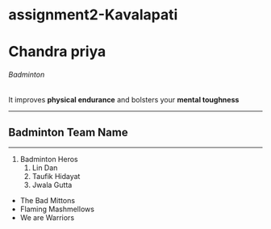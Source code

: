 # assignment2-Kavalapati
# Chandra priya
###### Badminton
It improves **physical endurance** and bolsters your **mental toughness**

---

## Badminton Team Name

---

1. Badminton Heros
    1. Lin Dan
    2. Taufik Hidayat
    3. Jwala Gutta
* The Bad Mittons
* Flaming Mashmellows
* We are Warriors    

